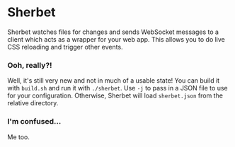 # Sherbet #

Sherbet watches files for changes and sends WebSocket messages to a client which acts as a wrapper for your web app. This allows you to do live CSS reloading and trigger other events.

### Ooh, really?!

Well, it's still very new and not in much of a usable state! You can build it with `build.sh` and run it with `./sherbet`. Use `-j` to pass in a JSON file to use for your configuration. Otherwise, Sherbet will load `sherbet.json` from the relative directory.

### I'm confused...

Me too.
